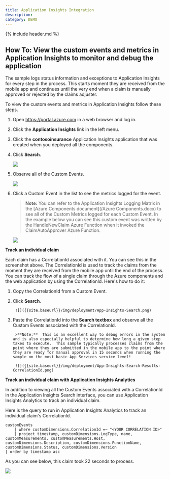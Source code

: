 ```yaml
---
title: Application Insights Integration
description:
category: DEMO
---
```


{% include header.md %}

## How To: View the custom events and metrics in Application Insights to monitor and debug the application

The sample logs status information and exceptions to Application Insights for every step in the process.  This starts moment they are received from the mobile app and continues until the very end when a claim is manually approved or rejected by the claims adjuster.

To view the custom events and metrics in Application Insights follow these steps.

1. Open https://portal.azure.com in a web browser and log in.
2. Click the **Application Insights** link in the left menu.
3. Click the **contosoinsurance** Application Insights application that was created when you deployed all the components.
4. Click **Search**.

    ![]({{site.baseurl}}/img/deployment/App-Insights-Search.png)

5. Observe all of the Custom Events.

    ![]({{site.baseurl}}/img/deployment/App-Insights-Search-Results.png)

6. Click a Custom Event in the list to see the metrics logged for the event.

    >**Note:**  You can refer to the Application Insights Logging Matrix in the [Azure Components document](/Azure Components.docx) to see all of the Custom Metrics logged for each Custom Event.  In the example below you can see this custom event was written by the HandleNewClaim Azure Function when it invoked the ClaimAutoApprover Azure Function.

    ![]({{site.baseurl}}/img/deployment/App-Insights-Custom-Event.png)

**Track an individual claim**

Each claim has a CorrelationId associated with it.  You can see this in the screenshot above.  The CorrelationId is used to track the claims from the moment they are received from the mobile app until the end of the process.  You can track the flow of a single claim through the Azure components and the web application by using the CorrelationId.  Here's how to do it:

1. Copy the CorrelationId from a Custom Event.
2. Click **Search**.

        ![]({{site.baseurl}}/img/deployment/App-Insights-Search.png)

3. Paste the CorrelationId into the **Search textbox** and observe all the Custom Events associated with the CorrelationId.

        >**Note:**  This is an excellent way to debug errors in the system and is also especially helpful to determine how long a given step takes to execute.  This sample typically processes claims from the point where they are submitted in the mobile app to the point where they are ready for manual approval in 15 seconds when running the sample on the most basic App Services service level!

        ![]({{site.baseurl}}/img/deployment/App-Insights-Search-Results-CorrelationId.png) 

**Track an individual claim with Application Insights Analytics**

In addition to viewing all the Custom Events associated with a CorrelationId in the Application Insights Search interface, you can use Application Insights Analytics to track an individual claim.

Here is the query to run in Application Insights Analytics to track an individual claim's CorrelationId.

```
customEvents
    | where customDimensions.CorrelationId =~ "<YOUR CORRELATION ID>"
    | project timestamp, customDimensions.LogType, name, customMeasurements, customMeasurements.Host, customDimensions.Description, customDimensions.FunctionName, customDimensions.Status, customDimensions.Version
| order by timestamp asc
```
As you can see below, this claim took 22 seconds to process.

![]({{site.baseurl}}/img/deployment/Application-Insights-Analytics.png)